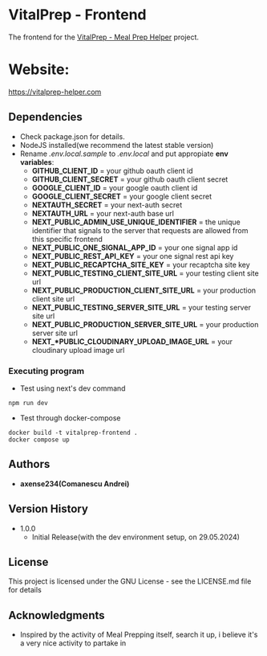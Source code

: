 # VitalPrep - Frontend

The frontend for the [VitalPrep - Meal Prep Helper](https://github.com/axense234/VitalPrep) project.

# Website:

https://vitalprep-helper.com

## Dependencies

- Check package.json for details.
- NodeJS installed(we recommend the latest stable version)
- Rename _.env.local.sample_ to _.env.local_ and put appropiate **env variables**:
  - **GITHUB_CLIENT_ID** = your github oauth client id
  - **GITHUB_CLIENT_SECRET** = your github oauth client secret
  - **GOOGLE_CLIENT_ID** = your google oauth client id
  - **GOOGLE_CLIENT_SECRET** = your google client secret
  - **NEXTAUTH_SECRET** = your next-auth secret
  - **NEXTAUTH_URL** = your next-auth base url
  - **NEXT_PUBLIC_ADMIN_USE_UNIQUE_IDENTIFIER** = the unique identifier that signals to the server that requests are allowed from this specific frontend
  - **NEXT_PUBLIC_ONE_SIGNAL_APP_ID** = your one signal app id
  - **NEXT_PUBLIC_REST_API_KEY** = your one signal rest api key
  - **NEXT_PUBLIC_RECAPTCHA_SITE_KEY** = your recaptcha site key
  - **NEXT_PUBLIC_TESTING_CLIENT_SITE_URL** = your testing client site url
  - **NEXT_PUBLIC_PRODUCTION_CLIENT_SITE_URL** = your production client site url
  - **NEXT_PUBLIC_TESTING_SERVER_SITE_URL** = your testing server site url
  - **NEXT_PUBLIC_PRODUCTION_SERVER_SITE_URL** = your production server site url
  - **NEXT\_\*PUBLIC_CLOUDINARY_UPLOAD_IMAGE_URL** = your cloudinary upload image url

### Executing program

- Test using next's dev command

```
npm run dev
```

- Test through docker-compose

```
docker build -t vitalprep-frontend .
docker compose up
```

## **Authors**

- **axense234(Comanescu Andrei)**

## **Version History**

- 1.0.0
  - Initial Release(with the dev environment setup, on 29.05.2024)

## **License**

This project is licensed under the GNU License - see the LICENSE.md file for details

## **Acknowledgments**

- Inspired by the activity of Meal Prepping itself, search it up, i believe it's a very nice activity to partake in
